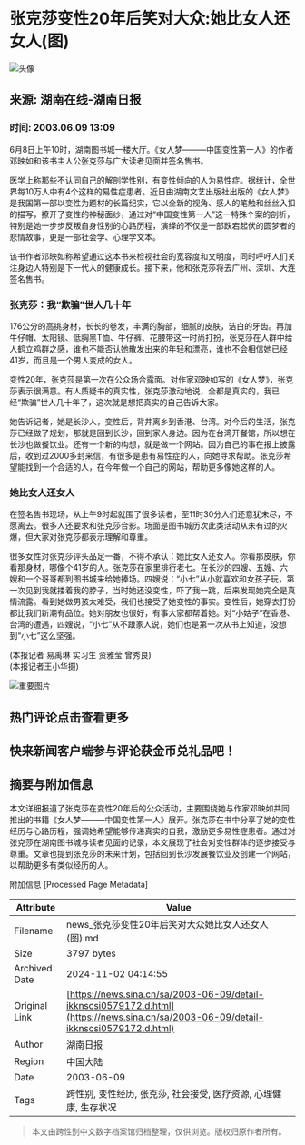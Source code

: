 # 张克莎变性20年后笑对大众:她比女人还女人(图)

![头像](//n.sinaimg.cn/default/622af858/20181010/default_avatar.jpg)

## 来源: 湖南在线-湖南日报  
### 时间: 2003.06.09 13:09  

6月8日上午10时，湖南图书城一楼大厅。《女人梦———中国变性第一人》的作者邓映如和该书主人公张克莎与广大读者见面并签名售书。

医学上称那些不认同自己的解剖学性别，有变性倾向的人为易性症。据统计，全世界每10万人中有4个这样的易性症患者。近日由湖南文艺出版社出版的《女人梦》是我国第一部以变性为题材的长篇纪实，它以全新的视角、感人的笔触和丝丝入扣的描写，撩开了变性的神秘面纱，通过对“中国变性第一人”这一特殊个案的剖析，特别是她一步步反叛自身性别的心路历程，演绎的不仅是一部跌宕起伏的圆梦者的悲情故事，更是一部社会学、心理学文本。

该书作者邓映如称希望通过这本书来检视社会的宽容度和文明度，同时呼吁人们关注身边人特别是下一代人的健康成长。接下来，他和张克莎将去广州、深圳、大连签名售书。

### 张克莎：我“欺骗”世人几十年

176公分的高挑身材，长长的卷发，丰满的胸部，细腻的皮肤，洁白的牙齿。再加牛仔帽、太阳镜、低胸黑T恤、牛仔裤、花腰带这一时尚打扮，张克莎在人群中给人鹤立鸡群之感，谁也不能否认她散发出来的年轻和漂亮，谁也不会相信她已经41岁，而且是一个男人变成的女人。

变性20年，张克莎是第一次在公众场合露面。对作家邓映如写的《女人梦》，张克莎表示很满意。有人质疑书的真实性，张克莎激动地说，全都是真实的，我已经“欺骗”世人几十年了，这次就是想把真实的自己告诉大家。

她告诉记者，她是长沙人，变性后，背井离乡到香港、台湾。对今后的生活，张克莎已经做了规划，那就是回到长沙，回到家人身边。因为在台湾开餐馆，所以想在长沙也做餐饮业。还有一个新的构想，就是做一个网站。因为自己的事在报上披露后，收到过2000多封来信，有很多是患有易性症的人，向她寻求帮助。张克莎希望能找到一个合适的人，在今年做一个自己的网站，帮助更多像她这样的人。

### 她比女人还女人

在签名售书现场，从上午9时起就围了很多读者，至11时30分人们还意犹未尽，不愿离去。很多人还要求和张克莎合影。场面是图书城历次此类活动从未有过的火爆，但大家对张克莎都表示理解和尊重。

很多女性对张克莎评头品足一番，不得不承认：她比女人还女人。你看那皮肤，你看那身材，哪像个41岁的人。张克莎在家里排行老七。在长沙的四嫂、五嫂、六嫂和一个哥哥都到图书城来给她捧场。四嫂说：“小七”从小就喜欢和女孩子玩，第一次见到我就搂着我的脖子，当时她还没变性，吓了我一跳，后来发现她完全是真情流露。看到她做男孩太难受，我们也接受了她变性的事实。变性后，她穿衣打扮都比我们新潮有品位。她对朋友也很好，有事大家都帮着她。对“小姑子”在香港、台湾的遭遇，四嫂说，“小七”从不跟家人说，她们也是第一次从书上知道，没想到“小七”这么坚强。

(本报记者 易禹琳 实习生 资雅莹 曾秀良)  
(本报记者王小华摄)

![重要图片](//n.sinaimg.cn/default/2fb77759/20151125/320X320.png) 

## 热门评论点击查看更多

## 快来新闻客户端参与评论获金币兑礼品吧！

## 摘要与附加信息

<!-- tcd_abstract -->
本文详细报道了张克莎在变性20年后的公众活动，主要围绕她与作家邓映如共同推出的书籍《女人梦———中国变性第一人》展开。张克莎在书中分享了她的变性经历与心路历程，强调她希望能够传递真实的自我，激励更多易性症患者。通过对张克莎在湖南图书城与读者见面的记录，本文展现了社会对变性群体的逐步接受与尊重。文章也提到张克莎的未来计划，包括回到长沙发展餐饮业及创建一个网站，以帮助更多有类似经历的人。
<!-- tcd_abstract_end -->

附加信息 [Processed Page Metadata]

| Attribute       | Value                                  |
|-----------------|----------------------------------------|
| Filename        | news_张克莎变性20年后笑对大众她比女人还女人(图).md                             |
| Size            | 3797 bytes                           |
| Archived Date   | 2024-11-02 04:14:55                             |
| Original Link   | [https://news.sina.cn/sa/2003-06-09/detail-ikknscsi0579172.d.html](https://news.sina.cn/sa/2003-06-09/detail-ikknscsi0579172.d.html)                       |
| Author          | 湖南日报                               |
| Region          | 中国大陆                               |
| Date            | 2003-06-09                                 |
| Tags            | 跨性别, 变性经历, 张克莎, 社会接受, 医疗资源, 心理健康, 生存状况                                 |
>
> 本文由跨性别中文数字档案馆归档整理，仅供浏览。版权归原作者所有。
>